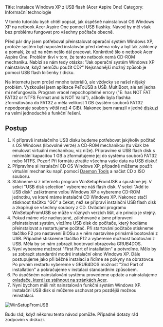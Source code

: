 Title: Instalace Windows XP z USB flash (Acer Aspire One)
Category: Informační technologie

V tomto tutoriálu bych chtěl popsat, jak úspěšně nainstalovat OS Windows
XP na netbook Acer Aspire One pomocí USB flashky. Návod by měl však bez
problému fungovat pro všechny počítače obecně.

Před pár dny jsem potřeboval přeinstalovat operační systém Windows XP,
protože systém byl naposled instalován před dvěma roky a byl tak
zahlcený a pomalý, že už na něm nešlo dál pracovat. Konkrétně šlo o
netbook Acer Aspire One. Problém tkví v tom, že tento netbook nemá
CD-ROM mechaniku. Nabízí se nám tedy otázka: "Jak operační systém
Windows XP nainstalovat, když nemůžu použít CD?" Nejsnadnější možný
způsob je pomocí USB flash klíčenky / disku.

Na internetu jsem prošel mnoho tutoriálů, ale vždycky se našel nějaký
problém. Vyzkoušel jsem aplikace PeToUSB a USB\_MultiBoot, ale ani jedna
mi nefungovala. Program vracel nepochopitelné errory ("E: has NOT FAT
FAT32 or NTFS Format and is NOT Valid"), ačkoliv byla flashka
zformátována do FAT32 a měla velikost 1 GB (systém souborů FAT32
nepodporuje soubory větší než 4 GiB). Nakonec jsem narazil v jedné
[diskuzi](http://duncsweb.com/2009/07/17/e-has-not-fat-fat32-or-ntfs-format-and-is-not-valid/) na velmi jednoduché a funkční řešení.

## Postup

1. K přípravě instalačního USB disku budeme potřebovat jakýkoliv
   počítač s OS Windows (libovolné verze) a CD-ROM mechanikou (tu však
   lze emulovat virtuální mechanikou, viz níže). Připravíme si USB
   flash disk s minimální kapacitou 1 GB a zformátujeme jej do systému
   souborů FAT32 nebo NTFS. Pozor! Při formátu ztratíte všechna vaše
   data na USB disku!
2. Připravíme si instalační CD OS Windows XP, případně můžeme použít
   virtuální mechaniku např. pomocí [Daemon Tools](http://www.daemon-tools.cc) a načíst CD z ISO
   souboru.
3. Stáhneme si z internetu program WinSetupFromUSB a spustíme jej. V
   sekci "USB disk selection" vybereme náš flash disk. V sekci "Add to
   USB disk" zaškrtneme volbu Windows XP a vybereme CD-ROM jednotku, ve
   které máme instalační CD Windows XP. Nakonec stačí stisknout
   tlačítko "GO" a čekat, než se připraví instalační USB flash disk a
   zkopírují se všechny soubory z CD. Ovládání programu WinSetupFromUSB
   se může v různých verzích lišit, ale princip je stejný.
4. Pokud máme vše nachystané, zálohované a jsme připraveni
   přeinstalovat systém, vložíme USB disk do počítače, který hodláme
   přeinstalovat a restartujeme počítač. Při startování počítače
   stiskneme tlačítko F2 pro nastavení BIOSu a v něm nastavíme primárně
   bootování z USB. Případně stiskneme tlačítko F12 a vybereme možnost
   bootování z USB. Měla by se nám zobrazit bootovací obrazovka
   GRUB4DOS.
5. Nyní vybereme možnost "First Part of installation" a potvrdíme. Mělo
   by se zobrazit standardní modré instalační okno Windows XP. Dále
   postupujeme jako při běžné instalaci a řídíme se pokyny na
   obrazovce. Po prvním restartu vybereme v GRUB4DOS možnost "2nd Part
   of installation" a pokračujeme v instalaci standardním způsobem.
6. Po úspěšném nainstalování systému provedeme update a nainstalujeme
   [ovladače, které lze stáhnout na stránkách Acer](http://support.acer-euro.com/drivers/notebook/as_one_150.html).
7. Nyní bychom měli mít nainstalován funkční systém Windows XP.
   Instalační USB disk si můžeme uschovat pro pozdější možnou
   reinstalaci.

![WinSetupFromUSB]({filename}images/instalace-windows-xp-z-usb-flash-acer-aspire-one.jpg)

Budu rád, když někomu tento návod pomůže. Případné dotazy rád zodpovím v
diskuzi.
